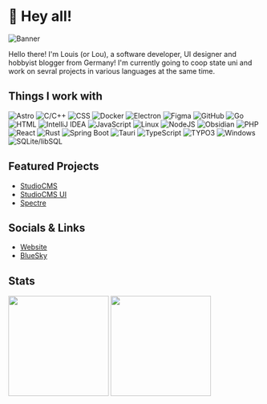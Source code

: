 # 👋 Hey all!
![Banner](https://github.com/user-attachments/assets/9fc464b3-5786-4718-916b-5007baf8f1d8)

Hello there! I'm Louis (or Lou), a software developer, UI designer and hobbyist blogger from Germany! I'm currently going to coop state uni and work on sevral projects in various languages at the same time.

## Things I work with
<p>
  <img src="https://img.shields.io/badge/Astro-fd5a03.svg?style=for-the-badge&logo=Astro&logoColor=white&labelColor=000000" alt="Astro" />
  <img src="https://img.shields.io/badge/C/C++-a8b9cc.svg?style=for-the-badge&logo=C&logoColor=ffffff&labelColor=000000" alt="C/C++" />
  <img src="https://img.shields.io/badge/CSS-1572b6.svg?style=for-the-badge&logo=CSS3&logoColor=ffffff&labelColor=000000" alt="CSS" />
  <img src="https://img.shields.io/badge/Docker-2496ed.svg?style=for-the-badge&logo=Docker&logoColor=ffffff&labelColor=000000" alt="Docker" />
  <img src="https://img.shields.io/badge/Electron-47848f.svg?style=for-the-badge&logo=Electron&logoColor=ffffff&labelColor=000000" alt="Electron" />
  <img src="https://img.shields.io/badge/Figma-f24e1e.svg?style=for-the-badge&logo=Figma&logoColor=ffffff&labelColor=000000" alt="Figma" />
  <img src="https://img.shields.io/badge/GitHub-181717.svg?style=for-the-badge&logo=GitHub&logoColor=ffffff&labelColor=000000" alt="GitHub" />
  <img src="https://img.shields.io/badge/Go-00add8.svg?style=for-the-badge&logo=Go&logoColor=ffffff&labelColor=000000" alt="Go" />
  <img src="https://img.shields.io/badge/HTML-e34f26.svg?style=for-the-badge&logo=HTML5&logoColor=ffffff&labelColor=000000" alt="HTML" />
  <img src="https://img.shields.io/badge/IntelliJ IDEA-000000.svg?style=for-the-badge&logo=IntelliJ%20IDEA&logoColor=ffffff&labelColor=000000" alt="IntelliJ IDEA" />
  <img src="https://img.shields.io/badge/JavaScript-f7df1e.svg?style=for-the-badge&logo=JavaScript&logoColor=ffffff&labelColor=000000" alt="JavaScript" />
  <img src="https://img.shields.io/badge/Linux-fcc624.svg?style=for-the-badge&logo=Linux&logoColor=ffffff&labelColor=000000" alt="Linux" />
  <img src="https://img.shields.io/badge/NodeJS-339933.svg?style=for-the-badge&logo=Node.js&logoColor=ffffff&labelColor=000000" alt="NodeJS" />
  <img src="https://img.shields.io/badge/Obsidian-483699.svg?style=for-the-badge&logo=Obsidian&logoColor=ffffff&labelColor=000000" alt="Obsidian" />
  <img src="https://img.shields.io/badge/PHP-777bb4.svg?style=for-the-badge&logo=PHP&logoColor=ffffff&labelColor=000000" alt="PHP" />
  <img src="https://img.shields.io/badge/React-61dafb.svg?style=for-the-badge&logo=React&logoColor=ffffff&labelColor=000000" alt="React" />
  <img src="https://img.shields.io/badge/Rust-000000.svg?style=for-the-badge&logo=Rust&logoColor=ffffff&labelColor=000000" alt="Rust" />
  <img src="https://img.shields.io/badge/Spring Boot-6db33f.svg?style=for-the-badge&logo=Spring%20Boot&logoColor=ffffff&labelColor=000000" alt="Spring Boot" />
  <img src="https://img.shields.io/badge/Tauri-ffc131.svg?style=for-the-badge&logo=Tauri&logoColor=ffffff&labelColor=000000" alt="Tauri" />
  <img src="https://img.shields.io/badge/TypeScript-3178c6.svg?style=for-the-badge&logo=TypeScript&logoColor=ffffff&labelColor=000000" alt="TypeScript" />
  <img src="https://img.shields.io/badge/TYPO3-ff8700.svg?style=for-the-badge&logo=TYPO3&logoColor=ffffff&labelColor=000000" alt="TYPO3" />
  <img src="https://img.shields.io/badge/Windows-0078d6.svg?style=for-the-badge&logo=Windows&logoColor=ffffff&labelColor=000000" alt="Windows" />
  <img src="https://img.shields.io/badge/SQLite/libSQL-003b57.svg?style=for-the-badge&logo=SQLite&logoColor=ffffff&labelColor=000000" alt="SQLite/libSQL" />
</p>

## Featured Projects
- [StudioCMS](https://github.com/withstudiocms/studiocms)
- [StudioCMS UI](https://github.com/withstudiocms/ui)
- [Spectre](https://github.com/louisescher/spectre)

## Socials & Links
- [Website](https://lou.gg)
- [BlueSky](https://bsky.app/profile/lou.gg)

## Stats
<p>
  <img height=200 align="center" src="https://github-readme-stats.vercel.app/api?username=louisescher&theme=dark&show_icons=true&hide_border=true&count_private=true" />
  <img height=200 align="center" src="https://github-readme-stats.vercel.app/api/top-langs/?username=louisescher&theme=dark&show_icons=true&hide_border=true&layout=compact&langs_count=8" />
</p>
